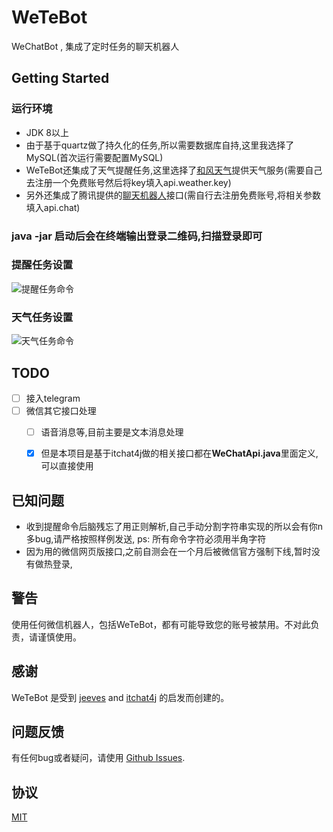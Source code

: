# WeTeBot

WeChatBot , 集成了定时任务的聊天机器人

## Getting Started

### 运行环境
* JDK 8以上
* 由于基于quartz做了持久化的任务,所以需要数据库自持,这里我选择了MySQL(首次运行需要配置MySQL)
* WeTeBot还集成了天气提醒任务,这里选择了[和风天气](https://www.heweather.com/)提供天气服务(需要自己去注册一个免费账号然后将key填入api.weather.key)
* 另外还集成了腾讯提供的[聊天机器人](https://ai.qq.com/product/nlpchat.shtml)接口(需自行去注册免费账号,将相关参数填入api.chat)
### java -jar 启动后会在终端输出登录二维码,扫描登录即可

### 提醒任务设置
![提醒任务命令]()
### 天气任务设置
![天气任务命令]()


## TODO

-[ ] 接入telegram
-[ ] 微信其它接口处理
    - [ ] 语音消息等,目前主要是文本消息处理
    - [x] 但是本项目是基于itchat4j做的相关接口都在**WeChatApi.java**里面定义,可以直接使用


## 已知问题
* 收到提醒命令后脑残忘了用正则解析,自己手动分割字符串实现的所以会有你n多bug,请严格按照样例发送, ps: 所有命令字符必须用半角字符
* 因为用的微信网页版接口,之前自测会在一个月后被微信官方强制下线,暂时没有做热登录,
## 警告
使用任何微信机器人，包括WeTeBot，都有可能导致您的账号被禁用。不对此负责，请谨慎使用。

## 感谢
WeTeBot 是受到 [jeeves](https://github.com/kanjielu/jeeves) and [itchat4j](https://https://github.com/yaphone/itchat4j.com/Urinx/WeixinBot) 的启发而创建的。

## 问题反馈
有任何bug或者疑问，请使用 [Github Issues](https://github.com/ChaunceyXCX/WeTeBot/issues).

## 协议

[MIT](LICENSE)
